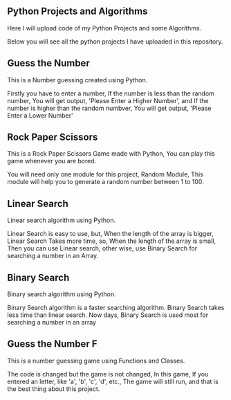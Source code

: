 ## Python Projects and Algorithms
Here I will upload code of my Python Projects and some Algorithms.

Below you will see all the python projects I have uploaded in this repository.

## Guess the Number
This is a Number guessing created using Python.

Firstly you have to enter a number, If the number is less than the random number, You will get output, 'Please Enter a Higher Number', and If the number is higher than the random numbver, You will get output, 'Please Enter a Lower Number'

## Rock Paper Scissors
This is a Rock Paper Scissors Game made with Python, You can play this game whenever you are bored.

You will need only one module for this project, Random Module, This module will help you to generate a random number between 1 to 100.

## Linear Search
Linear search algorithm using Python.

Linear Search is easy to use, but, When the length of the array is bigger, Linear Search Takes more time, so, When the length of the array is small, Then you can use Linear search, other wise, use Binary Search for searching a number in an Array.

## Binary Search
Binary search algorithm using Python.

Binary Search algorithm is a faster searching algorithm. Binary Search takes less time than linear search. Now days, Binary Search is used most for searching a number in an array

## Guess the Number F
This is a number guessing game using Functions and Classes.

The code is changed but the game is not changed, In this game, If you entered an letter, like 'a', 'b', 'c', 'd', etc., The game will still run, and that is the best thing about this project.